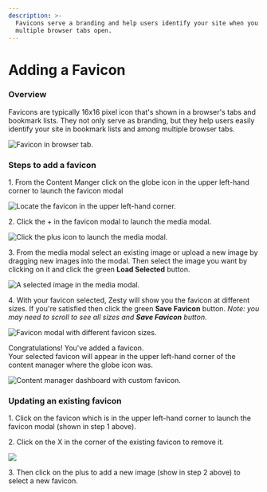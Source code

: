 ```yaml
---
description: >-
  Favicons serve a branding and help users identify your site when you have
  multiple browser tabs open.
---
```


# Adding a Favicon

### Overview

Favicons are typically 16x16 pixel icon that's shown in a browser's tabs and bookmark lists. They not only serve as branding, but they help users easily identify your site in bookmark lists and among multiple browser tabs.&#x20;

![Favicon in browser tab.](../../../.gitbook/assets/favicon-example.png)

### Steps to add a favicon

1\. From the Content Manger click on the globe icon in the upper left-hand corner to launch the favicon modal

![Locate the favicon in the upper left-hand corner.](../../../.gitbook/assets/01-click-on-favicon.png)

2\. Click the +  in the favicon modal to launch the media modal.&#x20;

![Click the plus icon to launch the media modal.](../../../.gitbook/assets/02-favicon-modal.png)

3\. From the media modal select an existing image or upload a new image by dragging new images into the modal. Then select the image you want by clicking on it and click the green **Load Selected** button.

![A selected image in the media modal.](../../../.gitbook/assets/03-media-modal-load-selected-icon.png)

4\. With your favicon selected, Zesty will show you the favicon at different sizes. If you're satisfied then click the green **Save Favicon** button. _Note: you may need to scroll to see all sizes and **Save Favicon** button._

![Favicon modal with different favicon sizes.](../../../.gitbook/assets/04-save-favicon.png)

Congratulations! You've added a favicon. \
Your selected favicon will appear in the upper left-hand corner of the content manager where the globe icon was.&#x20;

![Content manager dashboard with custom favicon.](../../../.gitbook/assets/05-favicon-added.png)

### Updating an existing favicon

1\. Click on the favicon which is in the upper left-hand corner to launch the favicon modal (shown in step 1 above).&#x20;

2\. Click on the X in the corner of the existing favicon to remove it.&#x20;

![](../../../.gitbook/assets/05-update-existing-icon.png)

3\. Then click on the plus to add a new image (show in step 2 above) to select a new favicon.
